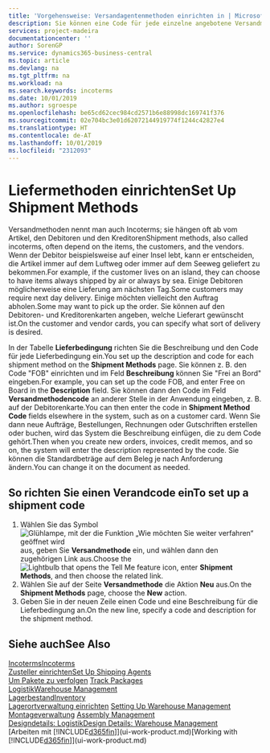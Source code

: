```yaml
---
title: 'Vorgehensweise: Versandagentenmethoden einrichten in | Microsoft Docs'
description: Sie können eine Code für jede einzelne angebotene Versandmethode einrichten, wie auch die Informationen dazu angeben und die Informationen dazu eingeben.e können Sie einen Code für jeden Zusteller anlegen und Informationen dazu eingeben.
services: project-madeira
documentationcenter: ''
author: SorenGP
ms.service: dynamics365-business-central
ms.topic: article
ms.devlang: na
ms.tgt_pltfrm: na
ms.workload: na
ms.search.keywords: incoterms
ms.date: 10/01/2019
ms.author: sgroespe
ms.openlocfilehash: be65cd62cec984cd2571b6e88998dc169741f376
ms.sourcegitcommit: 02e704bc3e01d62072144919774f1244c42827e4
ms.translationtype: HT
ms.contentlocale: de-AT
ms.lasthandoff: 10/01/2019
ms.locfileid: "2312093"
---
```

# <a name="set-up-shipment-methods"></a><span data-ttu-id="b9f7c-103">Liefermethoden einrichten</span><span class="sxs-lookup"><span data-stu-id="b9f7c-103">Set Up Shipment Methods</span></span>
<span data-ttu-id="b9f7c-104">Versandmethoden nennt man auch Incoterms; sie hängen oft ab vom Artikel, den Debitoren und den Kreditoren</span><span class="sxs-lookup"><span data-stu-id="b9f7c-104">Shipment methods, also called incoterms, often depend on the items, the customers, and the vendors.</span></span> <span data-ttu-id="b9f7c-105">Wenn der Debitor beispielsweise auf einer Insel lebt, kann er entscheiden, die Artikel immer auf dem Luftweg oder immer auf dem Seeweg geliefert zu bekommen.</span><span class="sxs-lookup"><span data-stu-id="b9f7c-105">For example, if the customer lives on an island, they can choose to have items always shipped by air or always by sea.</span></span> <span data-ttu-id="b9f7c-106">Einige Debitoren möglicherweise eine Lieferung am nächsten Tag.</span><span class="sxs-lookup"><span data-stu-id="b9f7c-106">Some customers may require next day delivery.</span></span> <span data-ttu-id="b9f7c-107">Einige möchten vielleicht den Auftrag abholen.</span><span class="sxs-lookup"><span data-stu-id="b9f7c-107">Some may want to pick up the order.</span></span> <span data-ttu-id="b9f7c-108">Sie können auf den Debitoren- und Kreditorenkarten angeben, welche Lieferart gewünscht ist.</span><span class="sxs-lookup"><span data-stu-id="b9f7c-108">On the customer and vendor cards, you can specify what sort of delivery is desired.</span></span>

<span data-ttu-id="b9f7c-109">In der Tabelle **Lieferbedingung** richten Sie die Beschreibung und den Code für jede Lieferbedingung ein.</span><span class="sxs-lookup"><span data-stu-id="b9f7c-109">You set up the description and code for each shipment method on the **Shipment Methods** page.</span></span> <span data-ttu-id="b9f7c-110">Sie können z. B. den Code "FOB" einrichten und im Feld **Beschreibung** können Sie "Frei an Bord" eingeben.</span><span class="sxs-lookup"><span data-stu-id="b9f7c-110">For example, you can set up the code FOB, and enter Free on Board in the **Description** field.</span></span> <span data-ttu-id="b9f7c-111">Sie können dann den Code im Feld **Versandmethodencode** an anderer Stelle in der Anwendung eingeben, z. B. auf der Debitorenkarte.</span><span class="sxs-lookup"><span data-stu-id="b9f7c-111">You can then enter the code in **Shipment Method Code** fields elsewhere in the system, such as on a customer card.</span></span> <span data-ttu-id="b9f7c-112">Wenn Sie dann neue Aufträge, Bestellungen, Rechnungen oder Gutschriften erstellen oder buchen, wird das System die Beschreibung einfügen, die zu dem Code gehört.</span><span class="sxs-lookup"><span data-stu-id="b9f7c-112">Then when you create new orders, invoices, credit memos, and so on, the system will enter the description represented by the code.</span></span> <span data-ttu-id="b9f7c-113">Sie können die Standardbeträge auf dem Beleg je nach Anforderung ändern.</span><span class="sxs-lookup"><span data-stu-id="b9f7c-113">You can change it on the document as needed.</span></span>

## <a name="to-set-up-a-shipment-code"></a><span data-ttu-id="b9f7c-114">So richten Sie einen Verandcode ein</span><span class="sxs-lookup"><span data-stu-id="b9f7c-114">To set up a shipment code</span></span>
1. <span data-ttu-id="b9f7c-115">Wählen Sie das Symbol ![Glühlampe, mit der die Funktion „Wie möchten Sie weiter verfahren“ geöffnet wird](media/ui-search/search_small.png "Wie möchten Sie weiter verfahren?") aus, geben Sie **Versandmethode** ein, und wählen dann den zugehörigen Link aus.</span><span class="sxs-lookup"><span data-stu-id="b9f7c-115">Choose the ![Lightbulb that opens the Tell Me feature](media/ui-search/search_small.png "Tell me what you want to do") icon, enter **Shipment Methods**, and then choose the related link.</span></span>
2. <span data-ttu-id="b9f7c-116">Wählen Sie auf der Seite **Versandmethode** die Aktion **Neu** aus.</span><span class="sxs-lookup"><span data-stu-id="b9f7c-116">On the **Shipment Methods** page, choose the **New** action.</span></span>
3. <span data-ttu-id="b9f7c-117">Geben Sie in der neuen Zeile einen Code und eine Beschreibung für die Lieferbedingung an.</span><span class="sxs-lookup"><span data-stu-id="b9f7c-117">On the new line, specify a code and description for the shipment method.</span></span>

## <a name="see-also"></a><span data-ttu-id="b9f7c-118">Siehe auch</span><span class="sxs-lookup"><span data-stu-id="b9f7c-118">See Also</span></span>
[<span data-ttu-id="b9f7c-119">Incoterms</span><span class="sxs-lookup"><span data-stu-id="b9f7c-119">Incoterms</span></span>](https://iccwbo.org/resources-for-business/incoterms-rules)  
[<span data-ttu-id="b9f7c-120">Zusteller einrichten</span><span class="sxs-lookup"><span data-stu-id="b9f7c-120">Set Up Shipping Agents</span></span>](sales-how-to-set-up-shipping-agents.md)  
<span data-ttu-id="b9f7c-121">[Um Pakete zu verfolgen](sales-how-track-packages.md)  </span><span class="sxs-lookup"><span data-stu-id="b9f7c-121">[Track Packages](sales-how-track-packages.md)  </span></span>  
[<span data-ttu-id="b9f7c-122">Logistik</span><span class="sxs-lookup"><span data-stu-id="b9f7c-122">Warehouse Management</span></span>](warehouse-manage-warehouse.md)  
[<span data-ttu-id="b9f7c-123">Lagerbestand</span><span class="sxs-lookup"><span data-stu-id="b9f7c-123">Inventory</span></span>](inventory-manage-inventory.md)  
<span data-ttu-id="b9f7c-124">[Lagerortverwaltung einrichten](warehouse-setup-warehouse.md)   </span><span class="sxs-lookup"><span data-stu-id="b9f7c-124">[Setting Up Warehouse Management](warehouse-setup-warehouse.md)   </span></span>  
<span data-ttu-id="b9f7c-125">[Montageverwaltung](assembly-assemble-items.md)  </span><span class="sxs-lookup"><span data-stu-id="b9f7c-125">[Assembly Management](assembly-assemble-items.md)  </span></span>  
[<span data-ttu-id="b9f7c-126">Designdetails: Logistik</span><span class="sxs-lookup"><span data-stu-id="b9f7c-126">Design Details: Warehouse Management</span></span>](design-details-warehouse-management.md)  
<span data-ttu-id="b9f7c-127">[Arbeiten mit [!INCLUDE[d365fin](includes/d365fin_md.md)]](ui-work-product.md)</span><span class="sxs-lookup"><span data-stu-id="b9f7c-127">[Working with [!INCLUDE[d365fin](includes/d365fin_md.md)]](ui-work-product.md)</span></span>  
